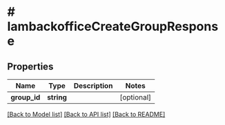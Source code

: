# # IambackofficeCreateGroupResponse


## Properties 


Name | Type | Description | Notes
------------ | ------------- | ------------- | -------------
**group_id**| **string** |   | [optional]


[[Back to Model list]](../../README.md#models) [[Back to API list]](../../README.md#endpoints) [[Back to README]](../../README.md)

